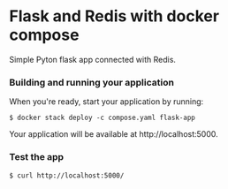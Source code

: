 # Flask and Redis with docker compose

Simple Pyton flask app connected with Redis.

### Building and running your application

When you're ready, start your application by running:

`$ docker stack deploy -c compose.yaml flask-app`

Your application will be available at http://localhost:5000.

### Test the app

```$ curl http://localhost:5000/```


